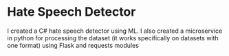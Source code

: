# Hate Speech Detector

I created a C# hate speech detector using ML. I also created a microservice in python for processing the dataset (it works specifically on datasets with one format) using Flask and requests modules
